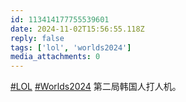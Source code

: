 ```yaml
---
id: 113414177755539601
date: 2024-11-02T15:56:55.118Z
reply: false
tags: ['lol', 'worlds2024']
media_attachments: 0
---
```


[#LOL](https://e5n.cc/tags/LOL) [#Worlds2024](https://e5n.cc/tags/Worlds2024) 第二局韩国人打人机。

